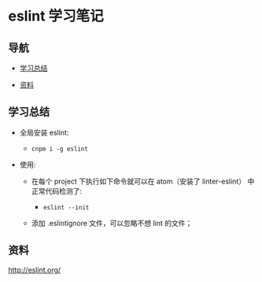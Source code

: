 # eslint 学习笔记

## 导航

- [学习总结](#学习总结)

- [资料](#资料)

## 学习总结

- 全局安装 eslint:

    - `cnpm i -g eslint`

- 使用:

    - 在每个 project 下执行如下命令就可以在 atom（安装了 linter-eslint） 中正常代码检测了:

        - `eslint --init`

    - 添加 .eslintignore 文件，可以忽略不想 lint 的文件；

## 资料

<http://eslint.org/>
